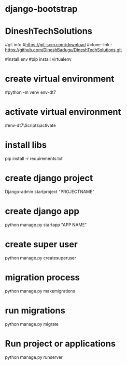 # django-bootstrap
# DineshTechSolutions
#git info
#https://git-scm.com/download
#clone-link : https://github.com/DineshBadugu/DineshTechSolutions.git



#install env 
#pip install virtualenv
# create virtual environment
#python -m venv env-dt7

# activate virtual environment
#env-dt7\Scripts\activate

# install libs
pip install -r requirements.txt

# create django  project
Django-admin startproject "PROJECTNAME"

# create django app 
python manage.py startapp "APP NAME"

# create super user 
python manage.py createsuperuser
# migration process 
python manage.py makemigrations 

# run migrations 
python manage.py migrate 

# Run project or applications
python manage.py runserver

